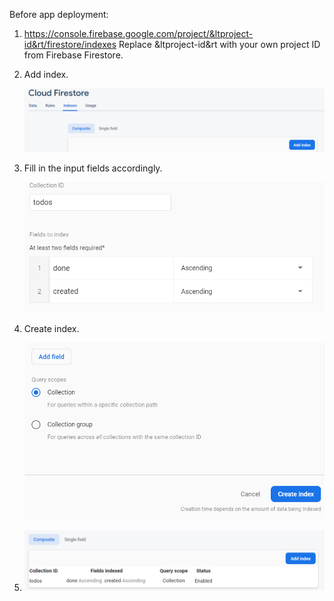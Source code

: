 Before app deployment:

1.	https://console.firebase.google.com/project/&ltproject-id&rt/firestore/indexes
	Replace &ltproject-id&rt with your own project ID from Firebase Firestore.


2.	Add index.

	![Demo photo](https://github.com/snwl123/PCMOB4/blob/master/PCMOB4-01/assets/README_assets/README_01.PNG)


3.	Fill in the input fields accordingly.

	![Demo photo](https://github.com/snwl123/PCMOB4/blob/master/PCMOB4-01/assets/README_assets/README_02.PNG)


4.	Create index.

	![Demo photo](https://github.com/snwl123/PCMOB4/blob/master/PCMOB4-01/assets/README_assets/README_03.PNG)


5. ![Demo photo](https://github.com/snwl123/PCMOB4/blob/master/PCMOB4-01/assets/README_assets/README_04.PNG)


